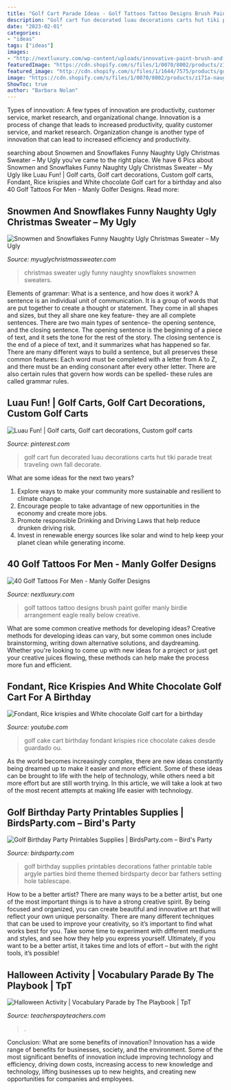 ```yaml
---
title: "Golf Cart Parade Ideas - Golf Tattoos Tattoo Designs Brush Paint Golfer Manly Birdie Arrangement Eagle Really Below Creative"
description: "Golf cart fun decorated luau decorations carts hut tiki parade treat traveling own fall decorate"
date: "2023-02-01"
categories:
- "ideas"
tags: ["ideas"]
images:
- "http://nextluxury.com/wp-content/uploads/innovative-paint-brush-and-golfball-tattoo-male-forearms.jpg"
featuredImage: "https://cdn.shopify.com/s/files/1/0070/8002/products/z171a-naughty-christmas-sweater_1200x1200.jpeg?v=1568702659"
featured_image: "http://cdn.shopify.com/s/files/1/1644/7575/products/golf-party-birthday-printables_3_1024x1024.jpg?v=1481369762"
image: "https://cdn.shopify.com/s/files/1/0070/8002/products/z171a-naughty-christmas-sweater_1200x1200.jpeg?v=1568702659"
ShowToc: true
author: "Barbara Nolan"
---
```



Types of innovation: A few types of innovation are productivity, customer service, market research, and organizational change.
Innovation is a process of change that leads to increased productivity, quality customer service, and market research. Organization change is another type of innovation that can lead to increased efficiency and productivity.

	

		
searching about Snowmen and Snowflakes Funny Naughty Ugly Christmas Sweater – My Ugly you've came to the right place. We have 6 Pics about Snowmen and Snowflakes Funny Naughty Ugly Christmas Sweater – My Ugly like Luau Fun! | Golf carts, Golf cart decorations, Custom golf carts, Fondant, Rice krispies and White chocolate Golf cart for a birthday and also 40 Golf Tattoos For Men - Manly Golfer Designs. Read more:
		
    
## Snowmen And Snowflakes Funny Naughty Ugly Christmas Sweater – My Ugly

<img loading=lazy src="https://cdn.shopify.com/s/files/1/0070/8002/products/z171a-naughty-christmas-sweater_1200x1200.jpeg?v=1568702659" onerror="this.onerror=null;this.src='https://tse2.mm.bing.net/th?id=OIP.aC2yum5XuS0-I_N7XH_NQwHaJ4&amp;pid=15.1';" alt="Snowmen and Snowflakes Funny Naughty Ugly Christmas Sweater – My Ugly">

_Source: myuglychristmassweater.com_

>christmas sweater ugly funny naughty snowflakes snowmen sweaters. 

	

Elements of grammar: What is a sentence, and how does it work?
A sentence is an individual unit of communication. It is a group of words that are put together to create a thought or statement. They come in all shapes and sizes, but they all share one key feature- they are all complete sentences. There are two main types of sentence- the opening sentence, and the closing sentence. The opening sentence is the beginning of a piece of text, and it sets the tone for the rest of the story. The closing sentence is the end of a piece of text, and it summarizes what has happened so far. There are many different ways to build a sentence, but all preserves these common features: Each word must be completed with a letter from A to Z, and there must be an ending consonant after every other letter. There are also certain rules that govern how words can be spelled- these rules are called grammar rules.

    
## Luau Fun! | Golf Carts, Golf Cart Decorations, Custom Golf Carts

<img loading=lazy src="https://i.pinimg.com/736x/02/c7/07/02c707d81244e4be148cbed50871fd6f.jpg" onerror="this.onerror=null;this.src='https://tse3.mm.bing.net/th?id=OIP.St8ldiTkuxLIA4zsUWNt4AHaJ7&amp;pid=15.1';" alt="Luau Fun! | Golf carts, Golf cart decorations, Custom golf carts">

_Source: pinterest.com_

>golf cart fun decorated luau decorations carts hut tiki parade treat traveling own fall decorate. 

	

What are some ideas for the next two years?
1. Explore ways to make your community more sustainable and resilient to climate change.
2. Encourage people to take advantage of new opportunities in the economy and create more jobs.
3. Promote responsible Drinking and Driving Laws that help reduce drunken driving risk.
4. Invest in renewable energy sources like solar and wind to help keep your planet clean while generating income.

    
## 40 Golf Tattoos For Men - Manly Golfer Designs

<img loading=lazy src="http://nextluxury.com/wp-content/uploads/innovative-paint-brush-and-golfball-tattoo-male-forearms.jpg" onerror="this.onerror=null;this.src='https://tse1.mm.bing.net/th?id=OIP.d2zVi0iOicNd9eRmbfrheQHaHa&amp;pid=15.1';" alt="40 Golf Tattoos For Men - Manly Golfer Designs">

_Source: nextluxury.com_

>golf tattoos tattoo designs brush paint golfer manly birdie arrangement eagle really below creative. 

	

What are some common creative methods for developing ideas?
Creative methods for developing ideas can vary, but some common ones include brainstorming, writing down alternative solutions, and daydreaming. Whether you're looking to come up with new ideas for a project or just get your creative juices flowing, these methods can help make the process more fun and efficient.

    
## Fondant, Rice Krispies And White Chocolate Golf Cart For A Birthday

<img loading=lazy src="https://i.ytimg.com/vi/Ou_rlA59UoU/maxresdefault.jpg" onerror="this.onerror=null;this.src='https://tse2.mm.bing.net/th?id=OIP.gOjk0wu_2jmIXVHCuG5OmAHaEK&amp;pid=15.1';" alt="Fondant, Rice krispies and White chocolate Golf cart for a birthday">

_Source: youtube.com_

>golf cake cart birthday fondant krispies rice chocolate cakes desde guardado ou. 

	

As the world becomes increasingly complex, there are new ideas constantly being dreamed up to make it easier and more efficient. Some of these ideas can be brought to life with the help of technology, while others need a bit more effort but are still worth trying. In this article, we will take a look at two of the most recent attempts at making life easier with technology.

    
## Golf Birthday Party Printables Supplies | BirdsParty.com – Bird&#039;s Party

<img loading=lazy src="http://cdn.shopify.com/s/files/1/1644/7575/products/golf-party-birthday-printables_3_1024x1024.jpg?v=1481369762" onerror="this.onerror=null;this.src='https://tse3.mm.bing.net/th?id=OIP.oKlTqLp8lHBcwJBlHcTYBgHaKR&amp;pid=15.1';" alt="Golf Birthday Party Printables Supplies | BirdsParty.com – Bird&#039;s Party">

_Source: birdsparty.com_

>golf birthday supplies printables decorations father printable table argyle parties bird theme themed birdsparty decor bar fathers setting hole tablescape. 

	

How to be a better artist?
There are many ways to be a better artist, but one of the most important things is to have a strong creative spirit. By being focused and organized, you can create beautiful and innovative art that will reflect your own unique personality. There are many different techniques that can be used to improve your creativity, so it’s important to find what works best for you. Take some time to experiment with different mediums and styles, and see how they help you express yourself. Ultimately, if you want to be a better artist, it takes time and lots of effort – but with the right tools, it’s possible!

    
## Halloween Activity | Vocabulary Parade By The Playbook | TpT

<img loading=lazy src="https://ecdn.teacherspayteachers.com/thumbitem/Vocabulary-Parade-A-Halloween-Alternative-3374648-1596020694/original-3374648-1.jpg" onerror="this.onerror=null;this.src='https://tse2.mm.bing.net/th?id=OIP.Dfa2o7wJRxV7I6IoKaV5OQAAAA&amp;pid=15.1';" alt="Halloween Activity | Vocabulary Parade by The Playbook | TpT">

_Source: teacherspayteachers.com_

>. 

	

Conclusion: What are some benefits of innovation?
Innovation has a wide range of benefits for businesses, society, and the environment. Some of the most significant benefits of innovation include improving technology and efficiency, driving down costs, increasing access to new knowledge and technology, lifting businesses up to new heights, and creating new opportunities for companies and employees.

